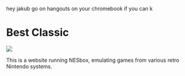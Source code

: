 hey jakub go on hangouts on your chromebook if you can k

# Best Classic

<img src="https://lh3.googleusercontent.com/_YL2Ngc8ZIGKCCQ3ELC9lxFpkk6nW1R-FnvHa3Myo9b8F5LpOevS3CXKpRwLtZVMP0Ki=s78">

This is a website running NESbox, emulating games from various retro Nintendo systems.


